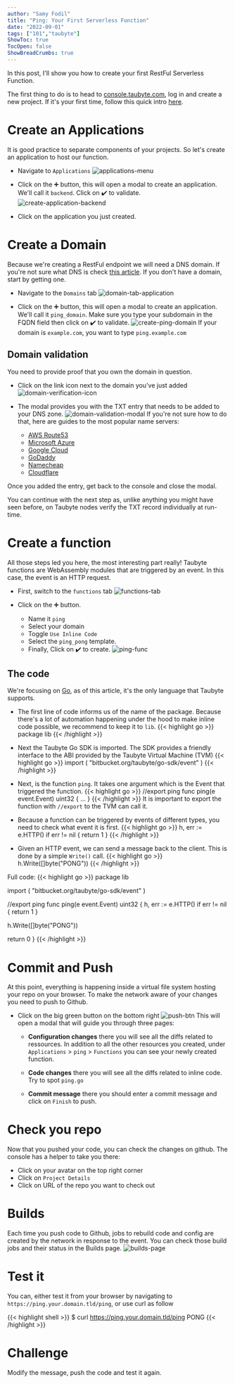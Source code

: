 ```yaml
---
author: "Samy Fodil"
title: "Ping: Your First Serverless Function"
date: "2022-09-01"
tags: ["101","taubyte"]
ShowToc: true
TocOpen: false
ShowBreadCrumbs: true
---
```


In this post, I'll show you how to create your first RestFul Serverless Function.

The first thing to do is to head to [console.taubyte.com](https://console.taubyte.com), log in and create a new project. If it's your first time, follow this quick intro [here](/taubyte/101/first-project).


# Create an Applications
It is good practice to separate components of your projects. So let's create an application to host our function.

- Navigate to `Applications`
![applications-menu](../images/left-menu-apps.png)

- Click on the ➕ button, this will open a modal to create an application. We'll call it `backend`. Click on ✔️ to validate.
![create-application-backend](../images/create-application-backend.png)

- Click on the application you just created.


# Create a Domain
Because we're creating a RestFul endpoint we will need a DNS domain. If you're not sure what DNS is check [this article](/protos/dns/what-is-dns). If you don't have a domain, start by getting one.

- Navigate to the `Domains` tab
![domain-tab-application](../images/domain-tab-application.png)

- Click on the ➕ button, this will open a modal to create an application. We'll call it `ping_domain`. Make sure you type your subdomain in the FQDN field then click on ✔️ to validate.
![create-ping-domain](../images/create-ping-domain.png)
If your domain is `example.com`, you want to type `ping.example.com`


## Domain validation
You need to provide proof that you own the domain in question.

- Click on the link icon next to the domain you've just added
![domain-verification-icon](../images/domain-verification-icon.png)

- The modal provides you with the TXT entry that needs to be added to your DNS zone.
![domain-validation-modal](../images/domain-validation-modal.png)
If you're not sure how to do that, here are guides to the most popular name servers:
  - [AWS Route53](https://docs.aws.amazon.com/Route53/latest/DeveloperGuide/resource-record-sets-creating.html)
  - [Microsoft Azure](https://docs.microsoft.com/en-us/azure/dns/dns-getstarted-portal)
  - [Google Cloud](https://cloud.google.com/dns/docs/records)
  - [GoDaddy](https://www.godaddy.com/help/add-an-a-record-19238)
  - [Namecheap](https://www.namecheap.com/support/knowledgebase/article.aspx/10357/2254/video-how-do-i-add-a-txt-record-for-my-domain/)
  - [Cloudflare](https://developers.cloudflare.com/dns/manage-dns-records/how-to/create-dns-records/)

Once you added the entry, get back to the console and close the modal.

You can continue with the next step as, unlike anything you might have seen before, on Taubyte nodes verify the TXT record individually at run-time.

# Create a function
All those steps led you here, the most interesting part really!
Taubyte functions are WebAssembly modules that are triggered by an event. In this case, the event is an HTTP request.

- First, switch to the `functions` tab
![functions-tab](../images/functions-tab.png)

- Click on the ➕ button.
  - Name it `ping`
  - Select your domain
  - Toggle `Use Inline Code`
  - Select the `ping_pong` template.
  - Finally, Click on ✔️ to create.
![ping-func](../images/ping-func.png)


## The code
We're focusing on [Go](https://go.dev/), as of this article, it's the only language that Taubyte supports.

- The first line of code informs us of the name of the package. Because there's a lot of automation happening under the hood to make inline code possible, we recommend to keep it to `lib`.
{{< highlight go >}}
package lib
{{< /highlight >}}

- Next the Taubyte Go SDK is imported. The SDK provides a friendly interface to the ABI provided by the Taubyte Virtual Machine (TVM)
{{< highlight go >}}
import (
    "bitbucket.org/taubyte/go-sdk/event"
)
{{< /highlight >}}

- Next, is the function `ping`. It takes one argument which is the Event that triggered the function.
{{< highlight go >}}
//export ping
func ping(e event.Event) uint32 {
...
}
{{< /highlight >}}
It is important to export the function with `//export` to the TVM can call it.


- Because a function can be triggered by events of different types, you need to check what event it is first.
{{< highlight go >}}
h, err := e.HTTP()
if err != nil {
 return 1
}
{{< /highlight >}}

- Given an HTTP event, we can send a message back to the client. This is done by a simple `Write()` call.
{{< highlight go >}}
h.Write([]byte("PONG"))
{{< /highlight >}}


Full code:
{{< highlight go >}}
package lib

import (
  "bitbucket.org/taubyte/go-sdk/event"
)

//export ping
func ping(e event.Event) uint32 {
  h, err := e.HTTP()
  if err != nil {
   return 1
  }

  h.Write([]byte("PONG"))
  
  return 0
}
{{< /highlight >}}


# Commit and Push
At this point, everything is happening inside a virtual file system hosting your repo on your browser. To make the network aware of your changes you need to push to Github.

- Click on the big green button on the bottom right
![push-btn](../images/push-btn.png)
This will open a modal that will guide you through three pages:
  - **Configuration changes** there you will see all the diffs related to ressources. In addition to all the other resources you created, under `Applications` > `ping` > `Functions` you can see your newly created function.

  - **Code changes** there you will see all the diffs related to inline code. Try to spot `ping.go`

  - **Commit message** there you should enter a commit message and click on `Finish` to push.

# Check you repo
Now that you pushed your code, you can check the changes on github. The console has a helper to take you there:
 - Click on your avatar on the top right corner
 - Click on `Project Details`
 - Click on URL of the repo you want to check out

# Builds
Each time you push code to Github, jobs to rebuild code and config are created by the network in response to the event. You can check those build jobs and their status in the Builds page.
![builds-page](../images/builds-page.png)

# Test it
You can, either test it from your browser by navigating to `https://ping.your.domain.tld/ping`, or use curl as follow

{{< highlight shell >}}
$ curl https://ping.your.domain.tld/ping
PONG
{{< /highlight >}}

# Challenge
Modify the message, push the code and test it again.
